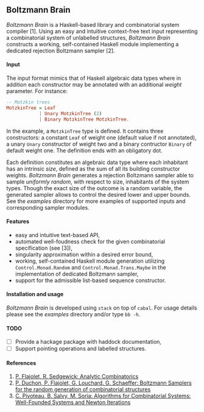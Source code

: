 Boltzmann Brain
---------------

*Boltzmann Brain* is a Haskell-based library and combinatorial system
compiler [1].  Using an easy and intuitive context-free text input representing 
a combinatorial system of unlabelled structures, *Boltzmann Brain* constructs 
a working, self-contained Haskell module implementing a dedicated rejection
Boltzmann sampler [2].

#### Input
The input format mimics that of Haskell algebraic data types where in addition each
constructor may be annotated with an additional *weight* parameter. For instance:

```hs
-- Motzkin trees
MotzkinTree = Leaf
            | Unary MotzkinTree (2)
            | Binary MotzkinTree MotzkinTree.
   ```
In the example, a ```MotzkinTree``` type is defined. It contains three constructors: a constant ```Leaf``` of weight one (default value if not annotated), a unary ```Unary``` constructor of weight two and a binary contructor ```Binary``` of default weight one. The definition ends with an obligatory dot.

Each definition constitutes an algebraic data type where each inhabitant has an intrinsic *size*, defined as the sum of all its building constructor weights. *Boltzmann Brain* generates a rejection Boltzmann sampler able to sample *uniformly random*, with respect to size, inhabitants of the system types. Though the exact size of the outcome is a random variable, the generated sampler allows to control the desired lower and upper bounds. See the *examples* directory for more examples of supported inputs and corresponding sampler modules.

#### Features
- easy and intuitive text-based API,
- automated well-foudness check for the given combinatorial specification (see [3]),
- singularity approximation within a desired error bound,
- working, self-contained Haskell module generation utilizing ```Control.Monad.Random``` and ```Control.Monad.Trans.Maybe``` in the implementation of dedicated Boltzmann sampler,
- support for the admissible list-based sequence constructor.

#### Installation and usage
*Boltzmann Brain* is developed using ```stack``` on top of ```cabal```.
 For usage details please see the *examples* directory and/or type ```bb -h```.

#### TODO
- [ ] Provide a hackage package with haddock documentation,
- [ ] Support pointing operations and labelled structures.

#### References
1. [P. Flajolet, R. Sedgewick: Analytic Combinatorics](http://algo.inria.fr/flajolet/Publications/book.pdf)
2. [P. Duchon, P. Flajolet, G. Louchard. G. Schaeffer: Boltzmann Samplers for the random generation of combinatorial structures](http://algo.inria.fr/flajolet/Publications/DuFlLoSc04.pdf)
3. [C. Pivoteau, B. Salvy, M. Soria: Algorithms for Combinatorial Systems: Well-Founded Systems and Newton Iterations](https://arxiv.org/abs/1109.2688)
